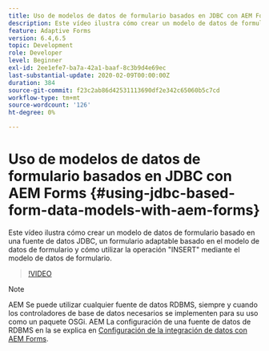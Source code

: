 ```yaml
---
title: Uso de modelos de datos de formulario basados en JDBC con AEM Forms
description: Este vídeo ilustra cómo crear un modelo de datos de formulario basado en una fuente de datos JDBC, un formulario adaptable basado en el modelo de datos de formulario y cómo utilizar la operación "INSERT" mediante el modelo de datos de formulario.
feature: Adaptive Forms
version: 6.4,6.5
topic: Development
role: Developer
level: Beginner
exl-id: 2ee1efe7-ba7a-42a1-baaf-8c3b9d4e69ec
last-substantial-update: 2020-02-09T00:00:00Z
duration: 384
source-git-commit: f23c2ab86d42531113690df2e342c65060b5c7cd
workflow-type: tm+mt
source-wordcount: '126'
ht-degree: 0%

---
```


# Uso de modelos de datos de formulario basados en JDBC con AEM Forms {#using-jdbc-based-form-data-models-with-aem-forms}

Este vídeo ilustra cómo crear un modelo de datos de formulario basado en una fuente de datos JDBC, un formulario adaptable basado en el modelo de datos de formulario y cómo utilizar la operación &quot;INSERT&quot; mediante el modelo de datos de formulario.

>[!VIDEO](https://video.tv.adobe.com/v/17736?quality=12&learn=on)

>[!NOTE]
>
>AEM Se puede utilizar cualquier fuente de datos RDBMS, siempre y cuando los controladores de base de datos necesarios se implementen para su uso como un paquete OSGi. AEM La configuración de una fuente de datos de RDBMS en la se explica en [Configuración de la integración de datos con AEM Forms](/help/forms/adaptive-forms/data-integration-technical-video-setup.md).
